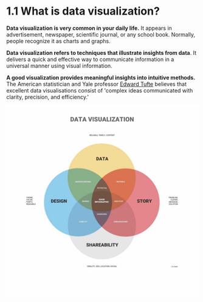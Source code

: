 # 1.1 What is data visualization?

**Data visualization is very common in your daily life.** It appears in advertisement, newspaper,  scientific  journal, or any school book. Normally, people recognize it as charts and graphs.

**Data visualization refers to techniques that illustrate insights from data**. It delivers a quick and effective way to communicate information in a universal manner using visual information. 

**A good visualization provides meaningful insights into intuitive methods.** The American statistician and Yale professor [Edward Tufte](https://www.edwardtufte.com/tufte/) believes that excellent data visualisations consist of 'complex ideas communicated with clarity, precision, and efficiency.'

![](../.gitbook/assets/content_what_makes_a_good_data_visualization.jpg)

